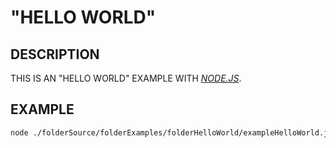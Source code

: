 # "HELLO WORLD"

## DESCRIPTION

THIS IS AN "HELLO WORLD" EXAMPLE WITH [_NODE.JS_](https://nodejs.org).

## EXAMPLE

```bash
node ./folderSource/folderExamples/folderHelloWorld/exampleHelloWorld.js
```
